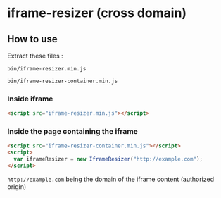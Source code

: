 # iframe-resizer (cross domain)

## How to use

Extract these files :

`bin/iframe-resizer.min.js`

`bin/iframe-resizer-container.min.js`

### Inside iframe 
```html
<script src="iframe-resizer.min.js"></script>
```

### Inside the page containing the iframe 
```html
<script src="iframe-resizer-container.min.js"></script>
<script>
  var iframeResizer = new IframeResizer("http://example.com");
</script>
```
`http://example.com` being the domain of the iframe content (authorized origin)
